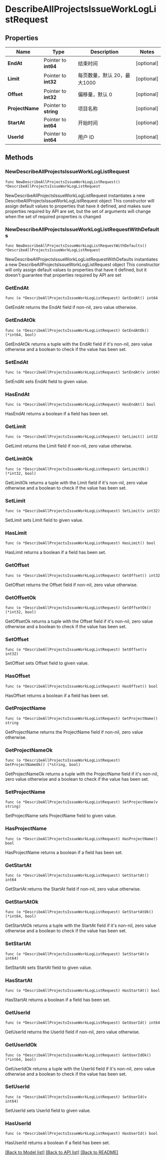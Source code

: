 # DescribeAllProjectsIssueWorkLogListRequest

## Properties

Name | Type | Description | Notes
------------ | ------------- | ------------- | -------------
**EndAt** | Pointer to **int64** | 结束时间 | [optional] 
**Limit** | Pointer to **int32** | 每页数量，默认 20，最大1000 | [optional] 
**Offset** | Pointer to **int32** | 偏移量，默认 0 | [optional] 
**ProjectName** | Pointer to **string** | 项目名称 | [optional] 
**StartAt** | Pointer to **int64** | 开始时间 | [optional] 
**UserId** | Pointer to **int64** | 用户 ID | [optional] 

## Methods

### NewDescribeAllProjectsIssueWorkLogListRequest

`func NewDescribeAllProjectsIssueWorkLogListRequest() *DescribeAllProjectsIssueWorkLogListRequest`

NewDescribeAllProjectsIssueWorkLogListRequest instantiates a new DescribeAllProjectsIssueWorkLogListRequest object
This constructor will assign default values to properties that have it defined,
and makes sure properties required by API are set, but the set of arguments
will change when the set of required properties is changed

### NewDescribeAllProjectsIssueWorkLogListRequestWithDefaults

`func NewDescribeAllProjectsIssueWorkLogListRequestWithDefaults() *DescribeAllProjectsIssueWorkLogListRequest`

NewDescribeAllProjectsIssueWorkLogListRequestWithDefaults instantiates a new DescribeAllProjectsIssueWorkLogListRequest object
This constructor will only assign default values to properties that have it defined,
but it doesn't guarantee that properties required by API are set

### GetEndAt

`func (o *DescribeAllProjectsIssueWorkLogListRequest) GetEndAt() int64`

GetEndAt returns the EndAt field if non-nil, zero value otherwise.

### GetEndAtOk

`func (o *DescribeAllProjectsIssueWorkLogListRequest) GetEndAtOk() (*int64, bool)`

GetEndAtOk returns a tuple with the EndAt field if it's non-nil, zero value otherwise
and a boolean to check if the value has been set.

### SetEndAt

`func (o *DescribeAllProjectsIssueWorkLogListRequest) SetEndAt(v int64)`

SetEndAt sets EndAt field to given value.

### HasEndAt

`func (o *DescribeAllProjectsIssueWorkLogListRequest) HasEndAt() bool`

HasEndAt returns a boolean if a field has been set.

### GetLimit

`func (o *DescribeAllProjectsIssueWorkLogListRequest) GetLimit() int32`

GetLimit returns the Limit field if non-nil, zero value otherwise.

### GetLimitOk

`func (o *DescribeAllProjectsIssueWorkLogListRequest) GetLimitOk() (*int32, bool)`

GetLimitOk returns a tuple with the Limit field if it's non-nil, zero value otherwise
and a boolean to check if the value has been set.

### SetLimit

`func (o *DescribeAllProjectsIssueWorkLogListRequest) SetLimit(v int32)`

SetLimit sets Limit field to given value.

### HasLimit

`func (o *DescribeAllProjectsIssueWorkLogListRequest) HasLimit() bool`

HasLimit returns a boolean if a field has been set.

### GetOffset

`func (o *DescribeAllProjectsIssueWorkLogListRequest) GetOffset() int32`

GetOffset returns the Offset field if non-nil, zero value otherwise.

### GetOffsetOk

`func (o *DescribeAllProjectsIssueWorkLogListRequest) GetOffsetOk() (*int32, bool)`

GetOffsetOk returns a tuple with the Offset field if it's non-nil, zero value otherwise
and a boolean to check if the value has been set.

### SetOffset

`func (o *DescribeAllProjectsIssueWorkLogListRequest) SetOffset(v int32)`

SetOffset sets Offset field to given value.

### HasOffset

`func (o *DescribeAllProjectsIssueWorkLogListRequest) HasOffset() bool`

HasOffset returns a boolean if a field has been set.

### GetProjectName

`func (o *DescribeAllProjectsIssueWorkLogListRequest) GetProjectName() string`

GetProjectName returns the ProjectName field if non-nil, zero value otherwise.

### GetProjectNameOk

`func (o *DescribeAllProjectsIssueWorkLogListRequest) GetProjectNameOk() (*string, bool)`

GetProjectNameOk returns a tuple with the ProjectName field if it's non-nil, zero value otherwise
and a boolean to check if the value has been set.

### SetProjectName

`func (o *DescribeAllProjectsIssueWorkLogListRequest) SetProjectName(v string)`

SetProjectName sets ProjectName field to given value.

### HasProjectName

`func (o *DescribeAllProjectsIssueWorkLogListRequest) HasProjectName() bool`

HasProjectName returns a boolean if a field has been set.

### GetStartAt

`func (o *DescribeAllProjectsIssueWorkLogListRequest) GetStartAt() int64`

GetStartAt returns the StartAt field if non-nil, zero value otherwise.

### GetStartAtOk

`func (o *DescribeAllProjectsIssueWorkLogListRequest) GetStartAtOk() (*int64, bool)`

GetStartAtOk returns a tuple with the StartAt field if it's non-nil, zero value otherwise
and a boolean to check if the value has been set.

### SetStartAt

`func (o *DescribeAllProjectsIssueWorkLogListRequest) SetStartAt(v int64)`

SetStartAt sets StartAt field to given value.

### HasStartAt

`func (o *DescribeAllProjectsIssueWorkLogListRequest) HasStartAt() bool`

HasStartAt returns a boolean if a field has been set.

### GetUserId

`func (o *DescribeAllProjectsIssueWorkLogListRequest) GetUserId() int64`

GetUserId returns the UserId field if non-nil, zero value otherwise.

### GetUserIdOk

`func (o *DescribeAllProjectsIssueWorkLogListRequest) GetUserIdOk() (*int64, bool)`

GetUserIdOk returns a tuple with the UserId field if it's non-nil, zero value otherwise
and a boolean to check if the value has been set.

### SetUserId

`func (o *DescribeAllProjectsIssueWorkLogListRequest) SetUserId(v int64)`

SetUserId sets UserId field to given value.

### HasUserId

`func (o *DescribeAllProjectsIssueWorkLogListRequest) HasUserId() bool`

HasUserId returns a boolean if a field has been set.


[[Back to Model list]](../README.md#documentation-for-models) [[Back to API list]](../README.md#documentation-for-api-endpoints) [[Back to README]](../README.md)


